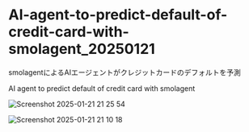# AI-agent-to-predict-default-of-credit-card-with-smolagent_20250121
smolagentによるAIエージェントがクレジットカードのデフォルトを予測

AI agent to predict default of credit card with smolagent


![Screenshot 2025-01-21 21 25 54](https://github.com/user-attachments/assets/51825d1a-c4cd-4102-87c2-be4e19ad0fde)


![Screenshot 2025-01-21 21 10 18](https://github.com/user-attachments/assets/79dd2209-44c2-4b8d-a785-7509e4e44782)
